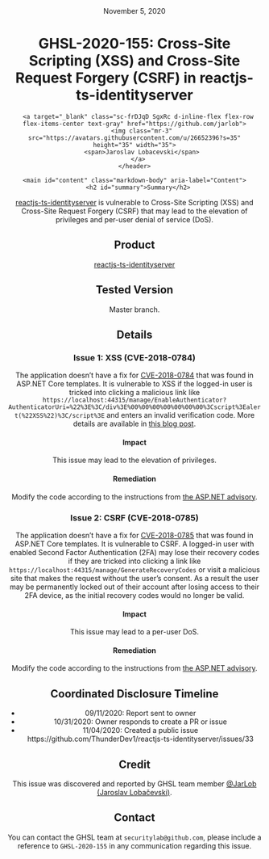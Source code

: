 <header class="post-header d-block mb-6">
      <div class="date text-mono f5 my-3">November 5, 2020</div>
      <h1 class="my-2 h00-mktg lh-condensed">GHSL-2020-155: Cross-Site Scripting (XSS) and Cross-Site Request Forgery (CSRF) in reactjs-ts-identityserver</h1>

      
      
      
      
      

      

      <a target="_blank" class="sc-frDJqD SgxRc d-inline-flex flex-row flex-items-center text-gray" href="https://github.com/jarlob">
        <img class="mr-3" src="https://avatars.githubusercontent.com/u/26652396?s=35" height="35" width="35">
        <span>Jaroslav Lobacevski</span>
      </a>
    </header>

    <main id="content" class="markdown-body" aria-label="Content">
      <h2 id="summary">Summary</h2>

<p><a href="https://github.com/ThunderDev1/reactjs-ts-identityserver">reactjs-ts-identityserver</a> is vulnerable to Cross-Site Scripting (XSS) and Cross-Site Request Forgery (CSRF) that may lead to the elevation of privileges and per-user denial of service (DoS).</p>

<h2 id="product">Product</h2>

<p><a href="https://github.com/ThunderDev1/reactjs-ts-identityserver">reactjs-ts-identityserver</a></p>

<h2 id="tested-version">Tested Version</h2>

<p>Master branch.</p>

<h2 id="details">Details</h2>

<h3 id="issue-1-xss-cve-2018-0784">Issue 1: XSS (CVE-2018-0784)</h3>
<p>The application doesn’t have a fix for <a href="https://github.com/aspnet/Announcements/issues/285">CVE-2018-0784</a> that was found in ASP.NET Core templates. It is vulnerable to XSS if the logged-in user is tricked into clicking a malicious link like <code class="language-plaintext highlighter-rouge">https://localhost:44315/manage/EnableAuthenticator?AuthenticatorUri=%22%3E%3C/div%3E%00%00%00%00%00%00%00%3Cscript%3Ealert(%22XSS%22)%3C/script%3E</code> and enters an invalid verification code. More details are available in <a href="https://kevinchalet.com/2018/01/09/why-you-should-never-use-html-raw-in-your-razor-views/">this blog post</a>.</p>

<h4 id="impact">Impact</h4>

<p>This issue may lead to the elevation of privileges.</p>

<h4 id="remediation">Remediation</h4>

<p>Modify the code according to the instructions from <a href="https://github.com/aspnet/Announcements/issues/285">the ASP.NET advisory</a>.</p>

<h3 id="issue-2-csrf-cve-2018-0785">Issue 2: CSRF (CVE-2018-0785)</h3>
<p>The application doesn’t have a fix for <a href="https://github.com/aspnet/Announcements/issues/284">CVE-2018-0785</a> that was found in ASP.NET Core templates. It is vulnerable to CSRF. A logged-in user with enabled Second Factor Authentication (2FA) may lose their recovery codes if they are tricked into clicking a link like <code class="language-plaintext highlighter-rouge">https://localhost:44315/manage/GenerateRecoveryCodes</code> or visit a malicious site that makes the request without the user’s consent. As a result the user may be permanently locked out of their account after losing access to their 2FA device, as the initial recovery codes would no longer be valid.</p>

<h4 id="impact-1">Impact</h4>

<p>This issue may lead to a per-user DoS.</p>

<h4 id="remediation-1">Remediation</h4>

<p>Modify the code according to the instructions from <a href="https://github.com/aspnet/Announcements/issues/284">the ASP.NET advisory</a>.</p>

<h2 id="coordinated-disclosure-timeline">Coordinated Disclosure Timeline</h2>

<ul>
  <li>09/11/2020: Report sent to owner</li>
  <li>10/31/2020: Owner responds to create a PR or issue</li>
  <li>11/04/2020: Created a public issue https://github.com/ThunderDev1/reactjs-ts-identityserver/issues/33</li>
</ul>

<h2 id="credit">Credit</h2>

<p>This issue was discovered and reported by GHSL team member <a href="https://github.com/JarLob">@JarLob (Jaroslav Lobačevski)</a>.</p>

<h2 id="contact">Contact</h2>

<p>You can contact the GHSL team at <code class="language-plaintext highlighter-rouge">securitylab@github.com</code>, please include a reference to <code class="language-plaintext highlighter-rouge">GHSL-2020-155</code> in any communication regarding this issue.</p